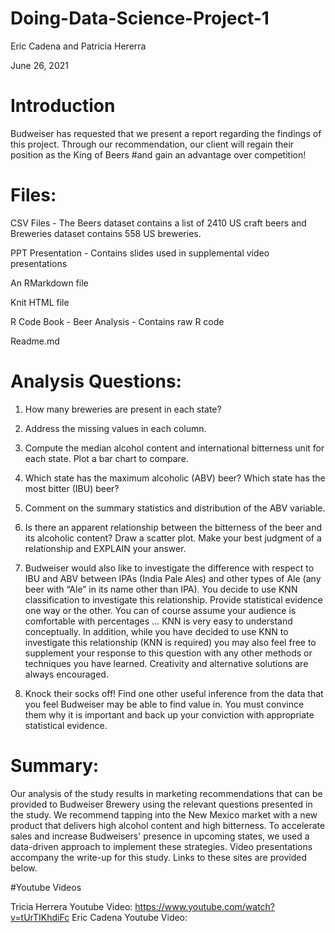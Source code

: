 # Doing-Data-Science-Project-1

Eric Cadena and Patricia Hererra

June 26, 2021

# Introduction
Budweiser has requested that we present a report regarding the findings of this project. Through our recommendation, our client will regain their position as the King of Beers #and gain an advantage over competition!

# Files:
CSV Files - The Beers dataset contains a list of 2410 US craft beers and Breweries dataset contains 558 US breweries. 

PPT Presentation - Contains slides used in supplemental video presentations

An RMarkdown file

Knit HTML file

R Code Book - Beer Analysis - Contains raw R code 

Readme.md 

# Analysis Questions:

1.	How many breweries are present in each state?
 

3.	Address the missing values in each column.
 
4.	Compute the median alcohol content and international bitterness unit for each state. Plot a bar chart to compare.

5.   Which state has the maximum alcoholic (ABV) beer? Which state has the most bitter (IBU) beer? 

6.   Comment on the summary statistics and distribution of the ABV variable.

7.   Is there an apparent relationship between the bitterness of the beer and its alcoholic content? Draw a scatter plot.  Make your best judgment of a relationship and EXPLAIN your answer.

8.  Budweiser would also like to investigate the difference with respect to IBU and ABV between IPAs (India Pale Ales) and other types of Ale (any beer with “Ale” in its name other than IPA).  You decide to use KNN classification to investigate this relationship.  Provide statistical evidence one way or the other. You can of course assume your audience is comfortable with percentages … KNN is very easy to understand conceptually.
In addition, while you have decided to use KNN to investigate this relationship (KNN is required) you may also feel free to supplement your response to this question with any other methods or techniques you have learned.  Creativity and alternative solutions are always encouraged.  

9. Knock their socks off!  Find one other useful inference from the data that you feel Budweiser may be able to find value in.  You must convince them why it is important and back up your conviction with appropriate statistical evidence. 


# Summary:
Our analysis of the study results in marketing recommendations that can be provided to Budweiser Brewery using the relevant questions presented in the study. We recommend tapping into the New Mexico market with a new product that delivers high alcohol content and high bitterness. To accelerate sales and increase Budweisers' presence in upcoming states, we used a data-driven approach to implement these strategies. Video presentations accompany the write-up for this study. Links to these sites are provided below.



#Youtube Videos

Tricia Herrera Youtube Video: https://www.youtube.com/watch?v=tUrTIKhdiFc
Eric Cadena Youtube Video: 
